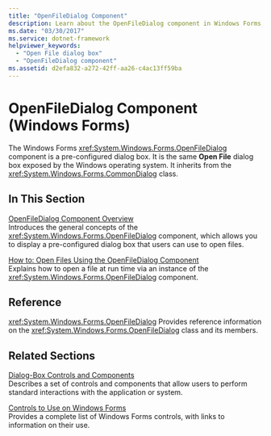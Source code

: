 ```yaml
---
title: "OpenFileDialog Component"
description: Learn about the OpenFileDialog component in Windows Forms, which is a pre-configured dialog box, via the links in this article.
ms.date: "03/30/2017"
ms.service: dotnet-framework
helpviewer_keywords: 
  - "Open File dialog box"
  - "OpenFileDialog component"
ms.assetid: d2efa832-a272-42ff-aa26-c4ac13ff59ba
---
```

# OpenFileDialog Component (Windows Forms)

The Windows Forms <xref:System.Windows.Forms.OpenFileDialog> component is a pre-configured dialog box. It is the same **Open File** dialog box exposed by the Windows operating system. It inherits from the <xref:System.Windows.Forms.CommonDialog> class.

## In This Section

[OpenFileDialog Component Overview](openfiledialog-component-overview-windows-forms.md)\
Introduces the general concepts of the <xref:System.Windows.Forms.OpenFileDialog> component, which allows you to display a pre-configured dialog box that users can use to open files.

[How to: Open Files Using the OpenFileDialog Component](how-to-open-files-using-the-openfiledialog-component.md)\
Explains how to open a file at run time via an instance of the <xref:System.Windows.Forms.OpenFileDialog> component.

## Reference

<xref:System.Windows.Forms.OpenFileDialog>
Provides reference information on the <xref:System.Windows.Forms.OpenFileDialog> class and its members.

## Related Sections

[Dialog-Box Controls and Components](dialog-box-controls-and-components-windows-forms.md)\
Describes a set of controls and components that allow users to perform standard interactions with the application or system.

[Controls to Use on Windows Forms](controls-to-use-on-windows-forms.md)\
Provides a complete list of Windows Forms controls, with links to information on their use.
